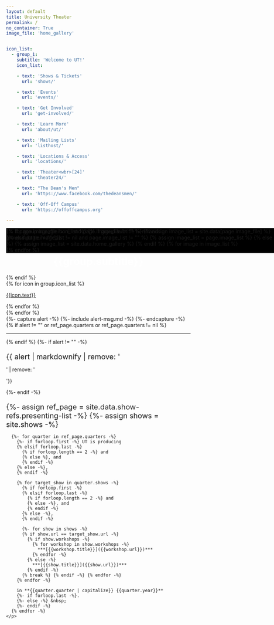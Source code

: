 ```yaml
---
layout: default
title: University Theater
permalink: /
no_container: True
image_file: 'home_gallery'


icon_list:
  - group_1:
    subtitle: 'Welcome to UT!'
    icon_list:

    - text: 'Shows & Tickets'
      url: 'shows/'

    - text: 'Events'
      url: 'events/'

    - text: 'Get Involved'
      url: 'get-involved/'

    - text: 'Learn More'
      url: 'about/ut/'

    - text: 'Mailing Lists'
      url: 'listhost/'

    - text: 'Locations & Access'
      url: 'locations/'

    - text: 'Theater<wbr>[24]'
      url: 'theater24/'

    - text: "The Dean's Men"
      url: 'https://www.facebook.com/thedeansmen/'

    - text: 'Off-Off Campus'
      url: 'https://offoffcampus.org'

---
```

<!-- YOU SHOULDN'T HAVE TO EDIT ANYTHING DOWN HERE, THOUGH YOU CAN IF YOU WANT TO -->

<!-- This div sits in the background, using a bootstrap carousel to cycle through background images -->
<div id="show-gallery" class="carousel slide carousel-fade" data-ride="carousel" style="position:fixed; z-index: -1; background-color: #000">
	<div class="carousel-inner">
		{% if page.image_file != nil and page.image_file != "" %}
			{% assign image_list = site.data[page.image_file] %}
		{% elsif page.image_list != nil and page.image_list != "" %}
			{% assign image_list = page.image_list %}
		{% else %}
			{% assign image_list = site.data.home_gallery %}
		{% endif %}
		{% for image in image_list %}
			<div class="bg-carousel-item carousel-item {% if forloop.first %} active {% endif %} text-center"
			style="background-image:url('{{ image.source | relative_url }}');" data-interval="7000">
			</div>
		{% endfor %}
	</div>
</div>


<!-- This div fills at least the remaining space of the screen & contains the page content -->
<!-- The height is the space between the header and footer (assuming no text wrap on either of them) minus the margins -->
<div class="container bright-text" style="margin-top:1em; min-height: calc(100vh - 2rem - calc(23px*1.5) - 1rem - 0.625rem - calc(1.5*1.5*1rem) - 1rem)"> 

  <!-- This div produces a grid of links to important pages -->
  <div>
    {% for group in page.icon_list %}
      {% if group.subtitle != nil and group.subtitle != "" %}
        <h1 style="text-align: center; color: #fff"> {{group.subtitle}}</h1>
      {% endif %}
      <div class ="icon-grid">
        {% for icon in group.icon_list %}
          <a role="button" class="grid-icon" href="{{icon.url}}">
            <p class="grid-text">{{icon.text}}</p>
          </a>
        {% endfor %}
      </div>
    {% endfor %}
  </div>
  

  <div>
    <!-- This diplays alerts, as taken from _includes/alert-msg.md. This is intended to be used for things like show cancellations, but use it however seems fitting. -->
    {%- capture alert -%} {%- include alert-msg.md -%} {%- endcapture -%}
    {% if alert != "" or ref_page.quarters or ref_page.quarters != nil %}
    <hr color="#fff" size="2px">
    {% endif %}
    {%- if alert != "" -%}
    <div class="alert alert-info alert-custom">
      <p markdown=1 style="margin-bottom:0.75rem; font-size:1.25rem; ">{{ alert | markdownify | remove: '<p>' | remove: '</p>'}}</p>
    </div>
    {%- endif -%} 
    <!-- This displays the list of shows that UT is presenting, as taken from the _data/show-refs/presenting_list.yml -->
    <p markdown=1 class="bright-text" style="margin-bottom:0; font-size:1.25rem; ">   
      {%- assign ref_page = site.data.show-refs.presenting-list -%}
      {%- assign shows = site.shows -%}

      {%- for quarter in ref_page.quarters -%}
        {%- if forloop.first -%} UT is producing
        {% elsif forloop.last -%} 
          {% if forloop.length == 2 -%} and 
          {% else %}, and
          {% endif -%}
        {% else -%}, 
        {% endif -%}
        
        {% for target_show in quarter.shows -%}
          {% if forloop.first -%}
          {% elsif forloop.last -%}
            {% if forloop.length == 2 -%} and
            {% else -%}, and 
            {% endif -%}
          {% else -%}, 
          {% endif -%}

          {%- for show in shows -%}
          {% if show.url == target_show.url -%}
            {% if show.workshops -%}
              {% for workshop in show.workshops -%}
                ***[{{workshop.title}}]({{workshop.url}})***
              {% endfor -%}
            {% else -%}
              ***[{{show.title}}]({{show.url}})***
            {% endif -%} 
          {% break %} {% endif -%} {% endfor -%}
        {% endfor -%} 

        in **{{quarter.quarter | capitalize}} {{quarter.year}}**
        {%- if forloop.last -%}.
        {%- else -%} &nbsp;
        {%- endif -%}
      {% endfor -%}
    </p>
  </div>

</div>